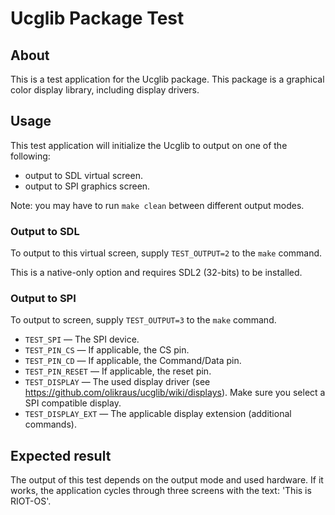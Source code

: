 # Ucglib Package Test

## About
This is a test application for the Ucglib package. This package is a graphical color display library, including display drivers.

## Usage
This test application will initialize the Ucglib to output on one of the following:

* output to SDL virtual screen.
* output to SPI graphics screen.

Note: you may have to run `make clean` between different output modes.

### Output to SDL
To output to this virtual screen, supply `TEST_OUTPUT=2` to the `make` command.

This is a native-only option and requires SDL2 (32-bits) to be installed.

### Output to SPI
To output to screen, supply `TEST_OUTPUT=3` to the `make` command.

* `TEST_SPI` &mdash; The SPI device.
* `TEST_PIN_CS` &mdash; If applicable, the CS pin.
* `TEST_PIN_CD` &mdash; If applicable, the Command/Data pin.
* `TEST_PIN_RESET` &mdash; If applicable, the reset pin.
* `TEST_DISPLAY` &mdash; The used display driver (see https://github.com/olikraus/ucglib/wiki/displays). Make sure you select a SPI compatible display.
* `TEST_DISPLAY_EXT` &mdash; The applicable display extension (additional commands).

## Expected result
The output of this test depends on the output mode and used hardware. If it works, the application cycles through three screens with the text: 'This is RIOT-OS'.
